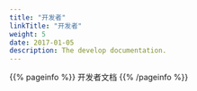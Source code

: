 ```yaml
---
title: "开发者"
linkTitle: "开发者"
weight: 5
date: 2017-01-05
description: The develop documentation.
---
```


{{% pageinfo %}}
开发者文档
{{% /pageinfo %}}
